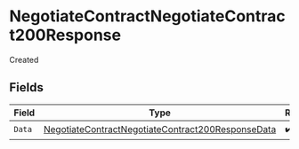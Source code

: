 # NegotiateContractNegotiateContract200Response

Created


## Fields

| Field                                                                                                                             | Type                                                                                                                              | Required                                                                                                                          | Description                                                                                                                       |
| --------------------------------------------------------------------------------------------------------------------------------- | --------------------------------------------------------------------------------------------------------------------------------- | --------------------------------------------------------------------------------------------------------------------------------- | --------------------------------------------------------------------------------------------------------------------------------- |
| `Data`                                                                                                                            | [NegotiateContractNegotiateContract200ResponseData](../../models/operations/negotiatecontractnegotiatecontract200responsedata.md) | :heavy_check_mark:                                                                                                                | N/A                                                                                                                               |